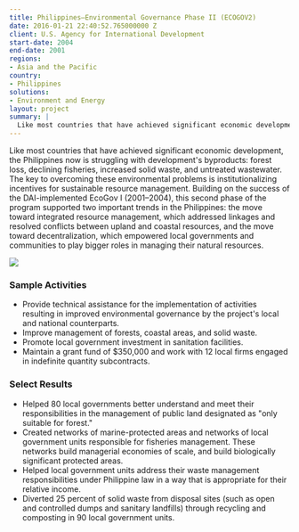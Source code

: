 ```yaml
---
title: Philippines—Environmental Governance Phase II (ECOGOV2)
date: 2016-01-21 22:40:52.765000000 Z
client: U.S. Agency for International Development
start-date: 2004
end-date: 2001
regions:
- Asia and the Pacific
country:
- Philippines
solutions:
- Environment and Energy
layout: project
summary: |
  Like most countries that have achieved significant economic development, the Philippines now is struggling with development's byproducts: forest loss, declining fisheries, increased solid waste, and untreated wastewater. The key to overcoming these environmental problems is institutionalizing incentives for sustainable resource management.
---
```

Like most countries that have achieved significant economic development, the Philippines now is struggling with development's byproducts: forest loss, declining fisheries, increased solid waste, and untreated wastewater. The key to overcoming these environmental problems is institutionalizing incentives for sustainable resource management. Building on the success of the DAI-implemented EcoGov I (2001–2004), this second phase of the program supported two important trends in the Philippines: the move toward integrated resource management, which addressed linkages and resolved conflicts between upland and coastal resources, and the move toward decentralization, which empowered local governments and communities to play bigger roles in managing their natural resources.

![][1]

###  Sample Activities

* Provide technical assistance for the implementation of activities resulting in improved environmental governance by the project's local and national counterparts.
* Improve management of forests, coastal areas, and solid waste.
* Promote local government investment in sanitation facilities.
* Maintain a grant fund of $350,000 and work with 12 local firms engaged in indefinite quantity subcontracts.

###  Select Results

* Helped 80 local governments better understand and meet their responsibilities in the management of public land designated as "only suitable for forest."
* Created networks of marine-protected areas and networks of local government units responsible for fisheries management. These networks build managerial economies of scale, and build biologically significant protected areas.
* Helped local government units address their waste management responsibilities under Philippine law in a way that is appropriate for their relative income.
* Diverted 25 percent of solid waste from disposal sites (such as open and controlled dumps and sanitary landfills) through recycling and composting in 90 local government units.

[1]: /assets/images/projects/PhilippinesECOGOVII.jpg
